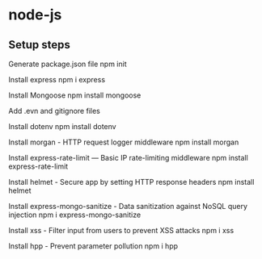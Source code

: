 # node-js
## Setup steps
Generate package.json file
npm init

Install express
npm i express

Install Mongoose
npm install mongoose

Add .evn and gitignore files

Install dotenv
npm install dotenv

Install morgan - HTTP request logger middleware
npm install morgan

Install express-rate-limit — Basic IP rate-limiting middleware
npm install express-rate-limit

Install helmet - Secure app by setting HTTP response headers
npm install helmet

Install express-mongo-sanitize - Data sanitization against NoSQL query injection
npm i express-mongo-sanitize

Install xss - Filter input from users to prevent XSS attacks
npm i xss

Install hpp - Prevent parameter pollution
npm i hpp